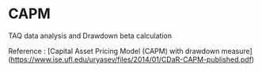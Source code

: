 # CAPM
TAQ data analysis and Drawdown beta calculation

Reference : [Capital Asset Pricing Model (CAPM) with drawdown measure] (https://www.ise.ufl.edu/uryasev/files/2014/01/CDaR-CAPM-published.pdf)
